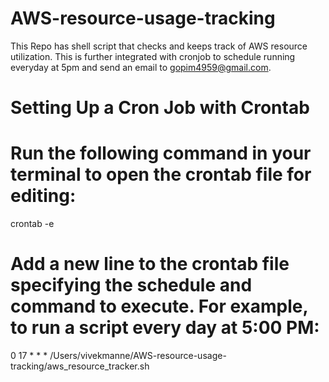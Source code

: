 # AWS-resource-usage-tracking
This Repo has shell script that checks and keeps track of AWS resource utilization. This is further integrated with cronjob to schedule running everyday at 5pm and send an email to gopim4959@gmail.com.

# Setting Up a Cron Job with Crontab

# Run the following command in your terminal to open the crontab file for editing:

crontab -e


# Add a new line to the crontab file specifying the schedule and command to execute. For example, to run a script every day at 5:00 PM:

0 17 * * * /Users/vivekmanne/AWS-resource-usage-tracking/aws_resource_tracker.sh

